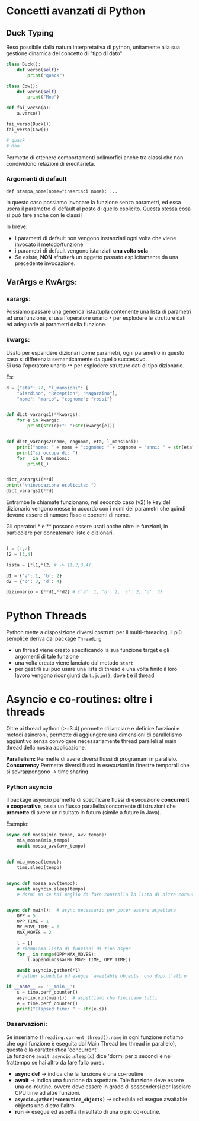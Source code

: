# Concetti avanzati di Python

## Duck Typing

Reso possibile dalla natura interpretativa di python, unitamente alla sua gestione dinamica del concetto di "tipo di dato"

```python
class Duck():
    def verso(self):
        print("quack")

class Cow():
    def verso(self)
        print("Moo")

def fai_verso(a):
    a.verso()

fai_verso(Duck())
fai_verso(Cow())

# quack
# Moo
```

Permette di ottenere comportamenti polimorfici anche tra classi che non condividono relazioni di ereditarietà.  

### Argomenti di default

`def stampa_nome(nome="inserisci nome): ...`  

in questo caso possiamo invocare la funzione senza parametri, ed essa userà il parametro di default al posto di quello esplicito. Questa stessa cosa si può fare anche con le classi!  

In breve:
- I parametri di default non vengono instanziati ogni volta che viene invocato il metodo/funzione
- i parametri di default vengono istanziati **una volta sola**
- Se esiste, **NON** sfrutterà un oggetto passato esplicitamente da una precedente invocazione.  

## VarArgs e KwArgs:  

### varargs:
Possiamo passare una generica lista/tupla contenente una lista di parametri ad una funzione, si usa l'operatore unario `*` per esplodere le strutture dati ed adeguarle ai parametri della funzione.  

### kwargs:  

Usato per espandere dizionari come parametri, ogni parametro in questo caso si differenzia semanticamente da quello successivo.  
Si usa l'operatore unario `**` per esplodere strutture dati di tipo dizionario.  

Es: 

```python
d = {"eta": 77, "l_mansioni": [
    "Giardino", "Reception", "Magazzino"],
    "nome": "mario", "cognome": "rossi"}


def dict_varargs1(**kwargs):
    for e in kwargs:
        print(str(e)+": "+str(kwargs[e]))


def dict_varargs2(nome, cognome, eta, l_mansioni):
    print("nome: " + nome + "cognome: " + cognome + "anni: " + str(eta))
    print("si occupa di: ")
    for _ in l_mansioni:
        print(_)


dict_varargs1(**d)
print("\ninvocazione esplicita: ")
dict_varargs2(**d)

```

Entrambe le chiamate funzionano, nel secondo caso (v2) le key del dizionario vengono messe in accordo con i nomi dei parametri che quindi devono essere di numero fisso e coerenti di nome.   

Gli operatori * e ** possono essere usati anche oltre le funzioni, in particolare per concatenare liste e dizionari.  

```python

l = [1,2]
l2 = [3,4]

lista = [*l1,*l2] # -> [1,2,3,4]

d1 = {'a': 1, 'b': 2}
d2 = {'c': 3, 'd': 4}

dizionario = {**d1,**d2} # {'a': 1, 'b': 2, 'c': 2, 'd': 3}

```


# Python Threads

Python mette a disposizione diversi costrutti per il multi-threading, il più semplice deriva dal package `Threading`

- un thread viene creato specificando la sua funzione target e gli argomenti di tale funzione
- una volta creato viene lanciato dal metodo `start`
- per gestirli sui può usare una lista di thread e una volta finito il loro lavoro vengono ricongiunti da `t.join()`, dove t è il thread  



# Asyncio e co-routines: oltre i threads

Oltre ai thread python (>=3.4) permette di lanciare e definire funzioni e metodi asincroni, permette di aggiungere una dimensioni di parallelismo aggiuntivo senza convolgere necessariamente thread paralleli al main thread della nostra applicazione.  

**Parallelism:** Permette di avere diversi flussi di programam in parallelo.  
**Concurrency** Permette diversi flussi in esecuzioni in finestre temporali che si sovrappongono $\rightarrow$ time sharing  

### Python asyncio
Il package asyncio permette di specificare flussi di esecuzione **concurrent e cooperative**, ossia un flusso parallello/concorrente di istruzioni che **promette** di avere un risultato in futuro (simile a future in Java).  

Esempio: 

```python
async def mossa(mio_tempo, avv_tempo):
    mia_mossa(mio_tempo)
    await mossa_avv(avv_tempo)


def mia_mossa(tempo):
    time.sleep(tempo)


async def mossa_avv(tempo):
    await asyncio.sleep(tempo)
    # dormi ma se hai meglio da fare controlla la lista di altre coroutine da eseguire


async def main():  # async necessario per poter essere aspettato
    OPP = 5
    OPP_TIME = 1
    MY_MOVE_TIME = 1
    MAX_MOVES = 2

    l = []
    # riempiamo lista di funzioni di tipo async
    for _ in range(OPP*MAX_MOVES):
        l.append(mossa(MY_MOVE_TIME, OPP_TIME))

    await asyncio.gather(*l)
    # gather schedula ed esegue 'awaitable objects' uno dopo l'altro

if __name__ == '__main__':
    s = time.perf_counter()
    asyncio.run(main())  # aspettiamo che finiscano tutti
    e = time.perf_counter()
    print("Elapsed time: " + str(e-s))
```

### Osservazioni: 

Se inseriamo `threading.current_thread().name` in ogni funzione notiamo che ogni funzione è eseguita dal Main Thread (no thread in parallelo), questa è la caratteristica 'concurrent'.  
La funzione `await asyncio.sleep(x)` dice 'dormi per x secondi e nel frattempo se hai altro da fare fallo pure'.  

- **async def** $\rightarrow$ indica che la funzione è una co-routine
- **await** $\rightarrow$ indica una funzione da aspettare. Tale funzione deve essere una co-routine, ovvero deve essere in grado di sospendersi per lasciare CPU time ad altre funzioni.  
- **`asyncio.gather(*coroutine_objects)`** $\rightarrow$ schedula ed esegue awaitable objects uno dietro l'altro
- **run** $\rightarrow$ esegue ed aspetta il risultato di una o più co-routine.  

